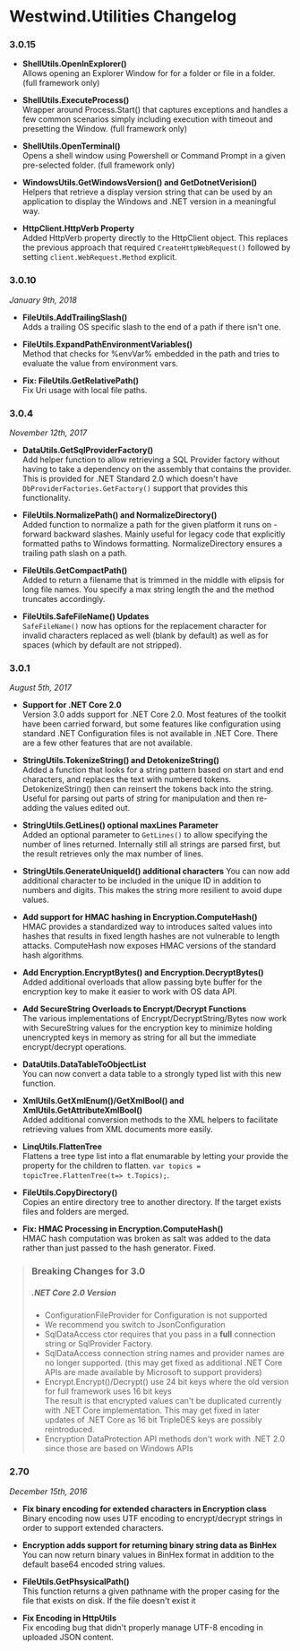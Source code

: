 ﻿# Westwind.Utilities Changelog

### 3.0.15

* **ShellUtils.OpenInExplorer()**  
Allows opening an Explorer Window for for a folder or file in a folder. (full framework only)

* **ShellUtils.ExecuteProcess()**  
Wrapper around Process.Start() that captures exceptions and handles a few common scenarios simply including execution with timeout and presetting the Window. (full framework only)

* **ShellUtils.OpenTerminal()**  
Opens a shell window using Powershell or Command Prompt in a given pre-selected folder. (full framework only)

* **WindowsUtils.GetWindowsVersion() and GetDotnetVerision()**  
Helpers that retrieve a display version string that can be used by an application to display the Windows and .NET version in a meaningful way.

* **HttpClient.HttpVerb Property**  
Added HttpVerb property directly to the HttpClient object. This replaces the previous approach that required `CreateHttpWebRequest()` followed by setting  `client.WebRequest.Method` explicit.


### 3.0.10
*January 9th, 2018*

* **FileUtils.AddTrailingSlash()**  
Adds a trailing OS specific slash to the end of a path if there isn't one.

* **FileUtils.ExpandPathEnvironmentVariables()**  
Method that checks for %envVar% embedded in the path and tries to evaluate the value from environment vars.

* **Fix: FileUtils.GetRelativePath()**   
Fix Uri usage with local file paths.

### 3.0.4
*November 12th, 2017*

* **DataUtils.GetSqlProviderFactory()**  
Add helper function to allow retrieving a SQL Provider factory without having to take a dependency on the assembly that contains the provider. This is provided for .NET Standard 2.0 which doesn't have `DbProviderFactories.GetFactory()` support that provides this functionality.

* **FileUtils.NormalizePath() and NormalizeDirectory()**  
Added function to normalize a path for the given platform it runs on - forward backward slashes. Mainly useful for legacy code that explicitly formatted paths to Windows formatting. NormalizeDirectory ensures a trailing path slash on a path.

* **FileUtils.GetCompactPath()**  
Added to return a filename that is trimmed in the middle with elipsis for long file names. You specify a max string length the and the method truncates accordingly.

* **FileUtils.SafeFileName() Updates**  
`SafeFileName()` now has options for the replacement character for invalid characters replaced as well (blank by default) as well as for spaces (which by default are not stripped).


### 3.0.1
*August 5th, 2017*

* **Support for .NET Core 2.0**  
Version 3.0 adds support for .NET Core 2.0. Most features of the toolkit have been carried forward, but some features like configuration using standard .NET Configuration files is not available in .NET Core. There are a few other features that are not available.

* **StringUtils.TokenizeString() and DetokenizeString()**  
Added a function that looks for a string pattern based on start and end characters, and replaces the text with numbered tokens. DetokenizeString() then can reinsert the tokens back into the string. Useful for parsing out parts of string for manipulation and then re-adding the values edited out.

* **StringUtils.GetLines() optional maxLines Parameter**  
Added an optional parameter to `GetLines()` to allow specifying the number of lines returned. Internally still all strings are parsed first, but the result retrieves only the max number of lines.

* **StringUtils.GenerateUniqueId() additional characters**
You can now add additional character to be included in the unique ID in addition to numbers and digits. This makes the string more resilient to avoid dupe values.

* **Add support for HMAC hashing in Encryption.ComputeHash()**  
HMAC provides a standardized way to introduces salted values into hashes that results in fixed length hashes are not vulnerable to length attacks. ComputeHash now exposes HMAC versions of the standard hash algorithms.

* **Add Encryption.EncryptBytes() and Encryption.DecryptBytes()**  
Added additional overloads that allow passing byte buffer for the encryption key to make it easier to work with OS data API.

* **Add SecureString Overloads to Encrypt/Decrypt Functions**   
The various implementations of Encrypt/DecryptString/Bytes now work with SecureString values for the encryption key to minimize holding unencrypted keys in memory as string for all but the immediate encrypt/decrypt operations.

* **DataUtils.DataTableToObjectList<T>**   
You can now convert a data table to a strongly typed list with this new function.

* **XmlUtils.GetXmlEnum()/GetXmlBool() and XmlUtils.GetAttributeXmlBool()**   
Added additional conversion methods to the XML helpers to facilitate retrieving values from XML documents more easily.

* **LinqUtils.FlattenTree**   
Flattens a tree type list into a flat enumarable by letting your provide the property for the children to flatten. `var topics = topicTree.FlattenTree(t=> t.Topics);`.

* **FileUtils.CopyDirectory()**  
Copies an entire directory tree to another directory. If the target exists files and folders are merged.

* **Fix: HMAC Processing in Encryption.ComputeHash()**  
HMAC hash computation was broken as salt was added to the data rather than just passed to the hash generator. Fixed.

> ### Breaking Changes for 3.0
> ##### .NET Core 2.0 Version
> * ConfigurationFileProvider for Configuration is not supported
> * We recommend you switch to JsonConfiguration
> * SqlDataAccess ctor requires that you pass in a **full** connection string or SqlProvider Factory. 
> * SqlDataAccess connection string names and provider names are no longer supported. (this may get fixed as additional .NET Core APIs are made available by Microsoft to support providers)
> * Encrypt.Encrypt()/Decrypt() use 24 bit keys where the old version for full framework uses 16 bit keys  
> The result is that encrypted values can't be duplicated currently with .NET Core implementation. This may get fixed in later updates of .NET Core as 16 bit TripleDES keys are possibly reintroduced.
> * Encryption DataProtection API methods don't work with .NET 2.0 since those are based on Windows APIs


### 2.70
*December 15th, 2016*

* **Fix binary encoding for extended characters in Encryption class**  
Binary encoding now uses UTF encoding to encrypt/decrypt strings in order to support extended characters.

* **Encryption adds support for returning binary string data as BinHex**  
You can now return binary values in BinHex format in addition to the default base64 encoded string values.

* **FileUtils.GetPhsysicalPath()**  
This function returns a given pathname with the proper casing for the file that exists on disk. If the file doesn't exist it

* **Fix Encoding in HttpUtils**  
Fix encoding bug that didn't properly manage UTF-8 encoding in uploaded JSON content.